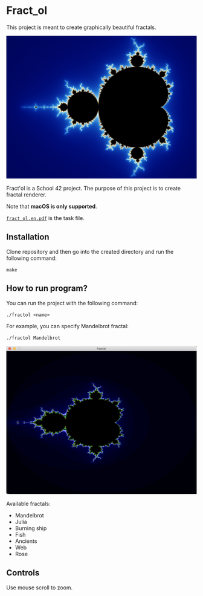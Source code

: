 # Fract_ol

This project is meant to create graphically beautiful fractals.


![Fract'ol](/img/Mandel.jpg)

Fract'ol is a School 42 project. The purpose of this project is to create fractal renderer.

Note that **macOS is only supported**.

[`fract_ol.en.pdf`](/fract_ol.en.pdf) is the task file.

## Installation

Clone repository and then go into the created directory and run the following command:

```
make
```

## How to run program?

You can run the project with the following command:

```
./fractol <name>
```

For example, you can specify Mandelbrot fractal:

```
./fractol Mandelbrot
```

![Mandelbrot](/img/mandelbrot.png)


Available fractals:
* Mandelbrot
* Julia
* Burning ship
* Fish
* Ancients
* Web
* Rose

## Controls

Use mouse scroll to zoom.
